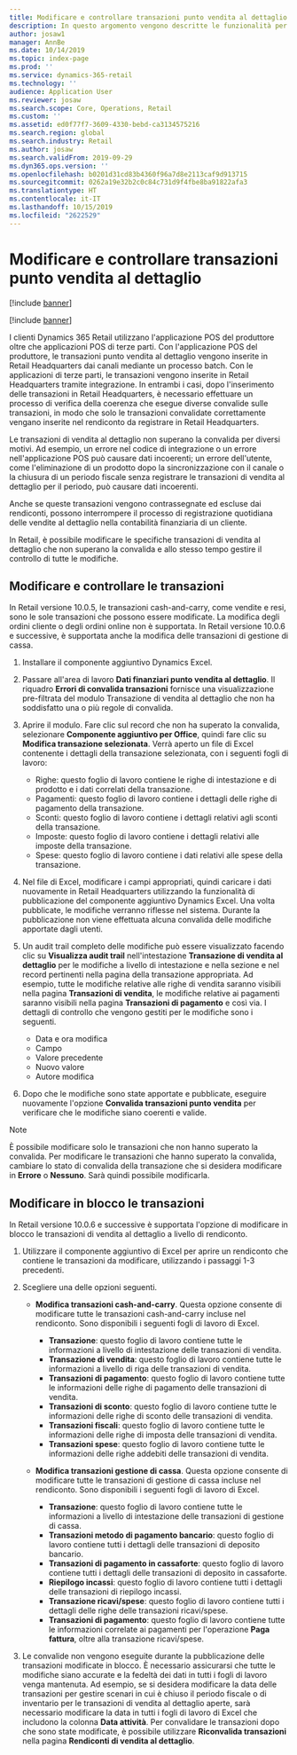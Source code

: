 ```yaml
---
title: Modificare e controllare transazioni punto vendita al dettaglio
description: In questo argomento vengono descritte le funzionalità per la modifica e il controllo delle transazioni punto vendita al dettaglio.
author: josaw1
manager: AnnBe
ms.date: 10/14/2019
ms.topic: index-page
ms.prod: ''
ms.service: dynamics-365-retail
ms.technology: ''
audience: Application User
ms.reviewer: josaw
ms.search.scope: Core, Operations, Retail
ms.custom: ''
ms.assetid: ed0f77f7-3609-4330-bebd-ca3134575216
ms.search.region: global
ms.search.industry: Retail
ms.author: josaw
ms.search.validFrom: 2019-09-29
ms.dyn365.ops.version: ''
ms.openlocfilehash: b0201d31cd83b4360f96a7d8e2113caf9d913715
ms.sourcegitcommit: 0262a19e32b2c0c84c731d9f4fbe8ba91822afa3
ms.translationtype: HT
ms.contentlocale: it-IT
ms.lasthandoff: 10/15/2019
ms.locfileid: "2622529"
---
```

# <a name="edit-and-audit-retail-store-transactions"></a>Modificare e controllare transazioni punto vendita al dettaglio

[!include [banner](includes/banner.md)]

[!include [banner](includes/preview-banner.md)]

I clienti Dynamics 365 Retail utilizzano l'applicazione POS del produttore oltre che applicazioni POS di terze parti. Con l'applicazione POS del produttore, le transazioni punto vendita al dettaglio vengono inserite in Retail Headquarters dai canali mediante un processo batch. Con le applicazioni di terze parti, le transazioni vengono inserite in Retail Headquarters tramite integrazione. In entrambi i casi, dopo l'inserimento delle transazioni in Retail Headquarters, è necessario effettuare un processo di verifica della coerenza che esegue diverse convalide sulle transazioni, in modo che solo le transazioni convalidate correttamente vengano inserite nel rendiconto da registrare in Retail Headquarters. 

Le transazioni di vendita al dettaglio non superano la convalida per diversi motivi. Ad esempio, un errore nel codice di integrazione o un errore nell'applicazione POS può causare dati incoerenti; un errore dell'utente, come l'eliminazione di un prodotto dopo la sincronizzazione con il canale o la chiusura di un periodo fiscale senza registrare le transazioni di vendita al dettaglio per il periodo, può causare dati incoerenti.

Anche se queste transazioni vengono contrassegnate ed escluse dai rendiconti, possono interrompere il processo di registrazione quotidiana delle vendite al dettaglio nella contabilità finanziaria di un cliente.

In Retail, è possibile modificare le specifiche transazioni di vendita al dettaglio che non superano la convalida e allo stesso tempo gestire il controllo di tutte le modifiche. 

## <a name="edit-and-audit-transactions"></a>Modificare e controllare le transazioni

In Retail versione 10.0.5, le transazioni cash-and-carry, come vendite e resi, sono le sole transazioni che possono essere modificate. La modifica degli ordini cliente o degli ordini online non è supportata. In Retail versione 10.0.6 e successive, è supportata anche la modifica delle transazioni di gestione di cassa.

1. Installare il componente aggiuntivo Dynamics Excel.

2. Passare all'area di lavoro **Dati finanziari punto vendita al dettaglio**. Il riquadro **Errori di convalida transazioni** fornisce una visualizzazione pre-filtrata del modulo Transazione di vendita al dettaglio che non ha soddisfatto una o più regole di convalida.
 
3. Aprire il modulo. Fare clic sul record che non ha superato la convalida, selezionare **Componente aggiuntivo per Office**, quindi fare clic su **Modifica transazione selezionata**. Verrà aperto un file di Excel contenente i dettagli della transazione selezionata, con i seguenti fogli di lavoro:

    - Righe: questo foglio di lavoro contiene le righe di intestazione e di prodotto e i dati correlati della transazione.
    - Pagamenti: questo foglio di lavoro contiene i dettagli delle righe di pagamento della transazione.
    - Sconti: questo foglio di lavoro contiene i dettagli relativi agli sconti della transazione.
    - Imposte: questo foglio di lavoro contiene i dettagli relativi alle imposte della transazione.
    - Spese: questo foglio di lavoro contiene i dati relativi alle spese della transazione.

4. Nel file di Excel, modificare i campi appropriati, quindi caricare i dati nuovamente in Retail Headquarters utilizzando la funzionalità di pubblicazione del componente aggiuntivo Dynamics Excel. Una volta pubblicate, le modifiche verranno riflesse nel sistema. Durante la pubblicazione non viene effettuata alcuna convalida delle modifiche apportate dagli utenti.

5. Un audit trail completo delle modifiche può essere visualizzato facendo clic su **Visualizza audit trail** nell'intestazione **Transazione di vendita al dettaglio** per le modifiche a livello di intestazione e nella sezione e nel record pertinenti nella pagina della transazione appropriata. Ad esempio, tutte le modifiche relative alle righe di vendita saranno visibili nella pagina **Transazioni di vendita**, le modifiche relative ai pagamenti saranno visibili nella pagina **Transazioni di pagamento** e così via. I dettagli di controllo che vengono gestiti per le modifiche sono i seguenti.

   - Data e ora modifica
   - Campo 
   - Valore precedente
   - Nuovo valore
   - Autore modifica

6. Dopo che le modifiche sono state apportate e pubblicate, eseguire nuovamente l'opzione **Convalida transazioni punto vendita** per verificare che le modifiche siano coerenti e valide.

> [!NOTE]
> È possibile modificare solo le transazioni che non hanno superato la convalida. Per modificare le transazioni che hanno superato la convalida, cambiare lo stato di convalida della transazione che si desidera modificare in **Errore** o **Nessuno**. Sarà quindi possibile modificarla. 


## <a name="bulk-edit-transactions"></a>Modificare in blocco le transazioni

In Retail versione 10.0.6 e successive è supportata l'opzione di modificare in blocco le transazioni di vendita al dettaglio a livello di rendiconto. 

1. Utilizzare il componente aggiuntivo di Excel per aprire un rendiconto che contiene le transazioni da modificare, utilizzando i passaggi 1-3 precedenti.

2. Scegliere una delle opzioni seguenti.

    - **Modifica transazioni cash-and-carry**. Questa opzione consente di modificare tutte le transazioni cash-and-carry incluse nel rendiconto. Sono disponibili i seguenti fogli di lavoro di Excel.
    
       - **Transazione**: questo foglio di lavoro contiene tutte le informazioni a livello di intestazione delle transazioni di vendita.
       - **Transazione di vendita**: questo foglio di lavoro contiene tutte le informazioni a livello di riga delle transazioni di vendita.
       - **Transazioni di pagamento**: questo foglio di lavoro contiene tutte le informazioni delle righe di pagamento delle transazioni di vendita.
       - **Transazioni di sconto**: questo foglio di lavoro contiene tutte le informazioni delle righe di sconto delle transazioni di vendita.
       - **Transazioni fiscali**: questo foglio di lavoro contiene tutte le informazioni delle righe di imposta delle transazioni di vendita.
       - **Transazioni spese**: questo foglio di lavoro contiene tutte le informazioni delle righe addebiti delle transazioni di vendita.

    - **Modifica transazioni gestione di cassa**. Questa opzione consente di modificare tutte le transazioni di gestione di cassa incluse nel rendiconto. Sono disponibili i seguenti fogli di lavoro di Excel.
     
       - **Transazione**: questo foglio di lavoro contiene tutte le informazioni a livello di intestazione delle transazioni di gestione di cassa.
       - **Transazioni metodo di pagamento bancario**: questo foglio di lavoro contiene tutti i dettagli delle transazioni di deposito bancario.
       - **Transazioni di pagamento in cassaforte**: questo foglio di lavoro contiene tutti i dettagli delle transazioni di deposito in cassaforte.
       - **Riepilogo incassi**: questo foglio di lavoro contiene tutti i dettagli delle transazioni di riepilogo incassi.
       - **Transazione ricavi/spese**: questo foglio di lavoro contiene tutti i dettagli delle righe delle transazioni ricavi/spese.
       - **Transazioni di pagamento**: questo foglio di lavoro contiene tutte le informazioni correlate ai pagamenti per l'operazione **Paga fattura**, oltre alla transazione ricavi/spese.

3.  Le convalide non vengono eseguite durante la pubblicazione delle transazioni modificate in blocco. È necessario assicurarsi che tutte le modifiche siano accurate e la fedeltà dei dati in tutti i fogli di lavoro venga mantenuta. Ad esempio, se si desidera modificare la data delle transazioni per gestire scenari in cui è chiuso il periodo fiscale o di inventario per le transazioni di vendita al dettaglio aperte, sarà necessario modificare la data in tutti i fogli di lavoro di Excel che includono la colonna **Data attività**. Per convalidare le transazioni dopo che sono state modificate, è possibile utilizzare **Riconvalida transazioni** nella pagina **Rendiconti di vendita al dettaglio**.
